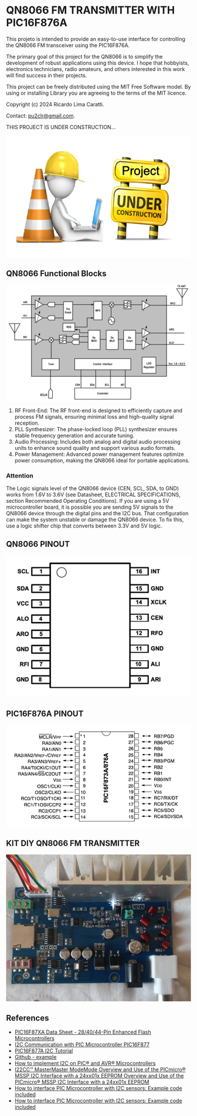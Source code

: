 # QN8066 FM TRANSMITTER WITH PIC16F876A


This projeto is intended to provide an easy-to-use interface for controlling the QN8066 FM transceiver using the PIC16F876A.

The primary goal of this project for the QN8066 is to simplify the development of robust applications using this device. I hope that hobbyists, electronics technicians, radio amateurs, and others interested in this work will find success in their projects. 

This project can be freely distributed using the MIT Free Software model. 
By using or installing Library you are agreeing to the terms of the MIT licence.

Copyright (c) 2024 Ricardo Lima Caratti.

Contact: pu2clr@gmail.com.


THIS PROJECT IS UNDER CONSTRUCTION...

![UNDER CONSTRUCTION...](./extra/images/under_construction.png)


## QN8066 Functional Blocks

![QN8066 Functional Blocks](./extra/images/BLOCK_DIA.png)


1. RF Front-End: The RF front-end is designed to efficiently capture and process FM signals, ensuring minimal loss and high-quality signal reception.
2. PLL Synthesizer: The phase-locked loop (PLL) synthesizer ensures stable frequency generation and accurate tuning.
3. Audio Processing: Includes both analog and digital audio processing units to enhance sound quality and support various audio formats.
4. Power Management: Advanced power management features optimize power consumption, making the QN8066 ideal for portable applications.

### Attention

The Logic signals level of the QN8066 device (CEN, SCL, SDA, to GND) works from 1.6V to 3.6V (see Datasheet, ELECTRICAL SPECIFICATIONS, section Recommended Operating Conditions). If you are using a 5V microcontroller board, it is possible you are sending  5V signals to the QN8066 device through the digital pins and the I2C bus. That configuration can make the system unstable or damage the QN8066 device. To fix this, use a logic shifter chip that converts between 3.3V and 5V logic.


## QN8066 PINOUT

![QN8066 PINOUT](./extra/images/QN8066_PINOUT.png)


## PIC16F876A PINOUT 


![PIC16F876A PINOUT](./extra/images/PIC16F876A_PINOUT.png)



## KIT DIY QN8066 FM TRANSMITTER


![KIT DIY QN8066 FM TRANSMITTER](./extra/images/KIT_ALIEXPRESS_01.jpg)




## References

* [PIC16F87XA Data Sheet - 28/40/44-Pin Enhanced Flash Microcontrollers](https://ww1.microchip.com/downloads/en/devicedoc/39582b.pdf)
* [I2C Communication with PIC Microcontroller PIC16F877](https://circuitdigest.com/microcontroller-projects/i2c-communication-with-pic-microcontroller-pic16f877a)
* [PIC16F877A I2C Tutorial](https://embetronicx.com/tutorials/microcontrollers/pic16f877a/pic16f877a-i2c-tutorial/)
* [Github - example](https://github.com/Embetronicx/Tutorials/tree/master/Microcontrollers/PIC16F877A)
* [How to implement I2C on PIC® and AVR® Microcontrollers ](https://youtu.be/lpwyGVEdt0Q?si=mJdLfcK6PrCUt9dE)
* [I22CC™ MasterMaster ModeMode Overview and Use of the PICmicro® MSSP I2C Interface with a 24xx01x EEPROM Overview and Use of the PICmicro® MSSP I2C Interface with a 24xx01x EEPROM](https://ww1.microchip.com/downloads/en/DeviceDoc/i2c.pdf)
* [How to interface PIC Microcontroller with I2C sensors: Example code included](https://youtu.be/v_OibeUvBJw?si=sL2fGc3HmgbNaHwc)
* [How to interface PIC Microcontroller with I2C sensors: Example code included](https://embeddedthere.com/how-to-interface-pic-microcontroller-with-i2c-sensors-example-code-included/)
